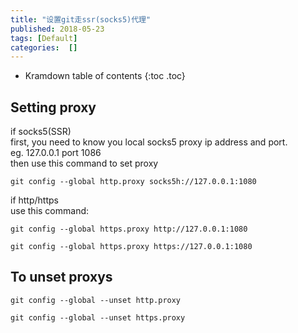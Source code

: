 ```yaml
---
title: "设置git走ssr(socks5)代理"
published: 2018-05-23
tags: [Default]
categories:  []
---
```


* Kramdown table of contents
{:toc .toc}

## Setting proxy
if socks5(SSR)  
first, you need to know you local socks5 proxy ip address and port.  
eg. 127.0.0.1 port 1086  
then use this command to set proxy  
```
git config --global http.proxy socks5h://127.0.0.1:1080
```

if http/https  
use this command:  
```
git config --global https.proxy http://127.0.0.1:1080

git config --global https.proxy https://127.0.0.1:1080
```

## To unset proxys
```
git config --global --unset http.proxy

git config --global --unset https.proxy
```

